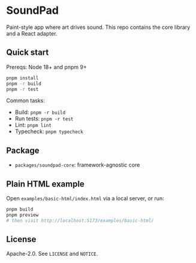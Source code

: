 # SoundPad

Paint-style app where art drives sound. This repo contains the core library and a React adapter.

## Quick start

Prereqs: Node 18+ and pnpm 9+

```bash
pnpm install
pnpm -r build
pnpm -r test
```

Common tasks:

- Build: `pnpm -r build`
- Run tests: `pnpm -r test`
- Lint: `pnpm lint`
- Typecheck: `pnpm typecheck`

## Package

- `packages/soundpad-core`: framework-agnostic core

## Plain HTML example

Open `examples/basic-html/index.html` via a local server, or run:

```bash
pnpm build
pnpm preview
# then visit http://localhost:5173/examples/basic-html/
```

## License

Apache-2.0. See `LICENSE` and `NOTICE`.

